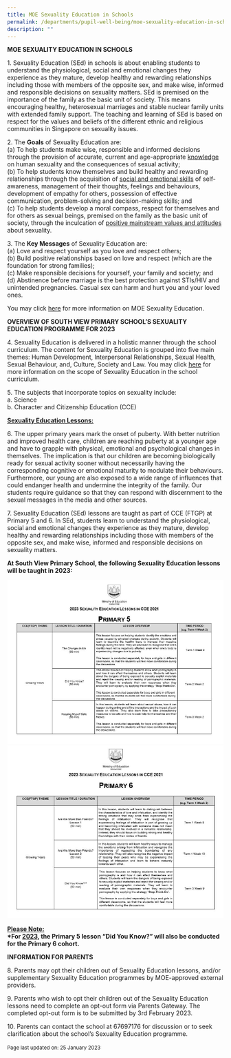 ```yaml
---
title: MOE Sexuality Education in Schools
permalink: /departments/pupil-well-being/moe-sexuality-education-in-schools/
description: ""
---
```

<p><strong>MOE SEXUALITY EDUCATION IN SCHOOLS</strong></p>
<p>1. Sexuality Education (SEd) in schools is about enabling students to understand the physiological, social and emotional changes they experience as they mature, develop healthy and rewarding relationships including those with members of the opposite sex, and make wise, informed and responsible decisions on sexuality matters. SEd is premised on the importance of the family as the basic unit of society. This means encouraging healthy, heterosexual marriages and stable nuclear family units with extended family support. The teaching and learning of SEd is based on respect for the values and beliefs of the different ethnic and religious communities in Singapore on sexuality issues.</p>
<p>2. The <strong>Goals</strong> of Sexuality Education are:<br />(a)	To help students make wise, responsible and informed decisions through the provision of accurate, current and age-appropriate <u>knowledge</u> on human sexuality and the consequences of sexual activity;<br />(b)	To help students know themselves and build healthy and rewarding relationships through the acquisition of <u>social and emotional skills</u> of self-awareness, management of their thoughts, feelings and behaviours, development of empathy for others, possession of effective communication, problem-solving and decision-making skills; and<br />(c)	To help students develop a moral compass, respect for themselves and for others as sexual beings, premised on the family as the basic unit of society, through the inculcation of <u>positive mainstream values and attitudes</u> about sexuality.</p>
<p>3. The <strong>Key Messages</strong> of Sexuality Education are:<br />(a)	Love and respect yourself as you love and respect others;<br />(b)	Build positive relationships based on love and respect (which are the foundation for strong families);<br />(c)	Make responsible decisions for yourself, your family and society; and<br />(d)	Abstinence before marriage is the best protection against STIs/HIV and unintended pregnancies. Casual sex can harm and hurt you and your loved ones.</p>
<p>You may click&nbsp;<a href="https://www.moe.gov.sg/education-in-sg/our-programmes/sexuality-education" target="_blank" rel="noopener">here</a>&nbsp;for more information on MOE Sexuality Education.</p>
<p><strong>OVERVIEW OF SOUTH VIEW PRIMARY SCHOOL&rsquo;S SEXUALITY EDUCATION PROGRAMME FOR 2023</strong></p>
<p>4. Sexuality Education is delivered in a holistic manner through the school curriculum. The content for Sexuality Education is grouped into five main themes: Human Development, Interpersonal Relationships, Sexual Health, Sexual Behaviour, and, Culture, Society and Law. You may click&nbsp;<a href="https://go.gov.sg/moe-sexuality-education-scope" target="_blank" rel="noopener">here</a>&nbsp;for more information on the scope of Sexuality Education in the school curriculum.</p>
<p>5. The subjects that incorporate topics on sexuality include:<br />a.	Science<br />b.	Character and Citizenship Education (CCE)</p>
<p><strong><u>Sexuality Education Lessons:</u></strong>
<p>6. The upper primary years mark the onset of puberty. With better nutrition and improved health care, children are reaching puberty at a younger age and have to grapple with physical, emotional and psychological changes in themselves. The implication is that our children are becoming biologically ready for sexual activity sooner without necessarily having the corresponding cognitive or emotional maturity to modulate their behaviours. Furthermore, our young are also exposed to a wide range of influences that could endanger health and undermine the integrity of the family. Our students require guidance so that they can respond with discernment to the sexual messages in the media and other sources.</p>
<p>7. Sexuality Education (SEd) lessons are taught as part of CCE (FTGP) at Primary 5 and 6. In SEd, students learn to understand the physiological, social and emotional changes they experience as they mature, develop healthy and rewarding relationships including those with members of the opposite sex, and make wise, informed and responsible decisions on sexuality matters.</p>
<p><strong>At South View Primary School, the following Sexuality Education lessons will be taught in 2023:</strong></p>
<img src="/images/SEP5.jpg">
<img src="/images/SEP6.jpg">
<p><strong><u>Please Note:</u><br />*For <u>2023</u>, the Primary 5 lesson “Did You Know?” will also be conducted for the Primary 6 cohort.</strong></p>
<p><strong>INFORMATION FOR PARENTS</strong></p>
<p>8. Parents may opt their children out of Sexuality Education lessons, and/or supplementary Sexuality Education programmes by MOE-approved external providers. </p>
<p>9. Parents who wish to opt their children out of the Sexuality Education lessons need to complete an opt-out form via Parents Gateway. The completed opt-out form is to be submitted by 3rd February 2023.</p>
<p>10. Parents can contact the school at 67697176 for discussion or to seek clarification about the school’s Sexuality Education programme.</p>
<small>Page last updated on: 25 January 2023